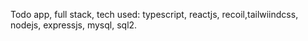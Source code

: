 Todo app, full stack, tech used: typescript, reactjs, recoil,tailwiindcss, nodejs, expressjs, mysql, sql2.
